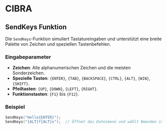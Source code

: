 # CIBRA

## SendKeys Funktion

Die `SendKeys`-Funktion simuliert Tastatureingaben und unterstützt eine breite Palette von Zeichen und speziellen Tastenbefehlen.

### Eingabeparameter

- **Zeichen**: Alle alphanumerischen Zeichen und die meisten Sonderzeichen.
- **Spezielle Tasten**: `{ENTER}`, `{TAB}`, `{BACKSPACE}`, `{CTRL}`, `{ALT}`, `{WIN}`, `{SHIFT}`.
- **Pfeiltasten**: `{UP}`, `{DOWN}`, `{LEFT}`, `{RIGHT}`.
- **Funktionstasten**: `{F1}` bis `{F12}`.

### Beispiel

```c
SendKeys("Hello{ENTER}");
SendKeys("{ALT}f{ALT}x");  // Öffnet das Dateimenü und wählt Beenden in vielen Anwendungen.
